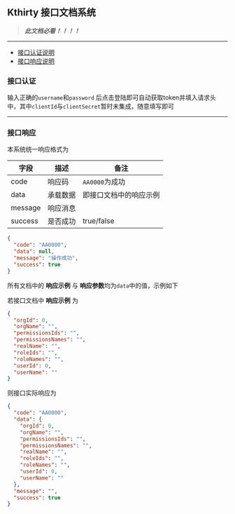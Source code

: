 ## Kthirty 接口文档系统

> **_此文档必看！！！！_**

------

- [接口认证说明](#接口认证)
- [接口响应说明](#接口响应)

### 接口认证

输入正确的`username`和`password` 后点击登陆即可自动获取token并填入请求头中，其中`clientId`与`clientSecret`暂时未集成，随意填写即可

------

### 接口响应

本系统统一响应格式为

| 字段    | 描述     | 备注                   |
| ------- | -------- | ---------------------- |
| code    | 响应码   | `AA0000`为成功         |
| data    | 承载数据 | 即接口文档中的响应示例 |
| message | 响应消息 |                        |
| success | 是否成功 | true/false             |


```json
{
  "code": "AA0000", 
  "data": null,
  "message": "操作成功",
  "success": true
}
```

所有文档中的 **响应示例** 与 **响应参数**均为`data`中的值，示例如下

若接口文档中 **响应示例** 为

```json
{
  "orgId": 0,
  "orgName": "",
  "permissionsIds": "",
  "permissionsNames": "",
  "realName": "",
  "roleIds": "",
  "roleNames": "",
  "userId": 0,
  "userName": ""
}
```

则接口实际响应为

```json
{
  "code": "AA0000",
  "data": {
    "orgId": 0,
    "orgName": "",
    "permissionsIds": "",
    "permissionsNames": "",
    "realName": "",
    "roleIds": "",
    "roleNames": "",
    "userId": 0,
    "userName": ""
  },
  "message": "",
  "success": true
}
```